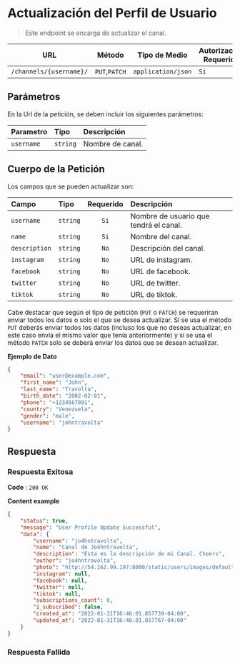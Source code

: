 # Actualización del Perfil de Usuario

> Este endpoint se encarga de actualizar el canal.

|           URL           |    Método     |   Tipo de Medio    | Autorización Requerida |
| :---------------------: | :-----------: | :----------------: | ---------------------- |
| `/channels/{username}/` | `PUT`,`PATCH` | `application/json` | `Si`                   |

## Parámetros

En la Url de la petición, se deben incluir los siguientes parámetros:

| Parametro  | Tipo     | Descripción      |
| :--------- | :------- | :--------------- |
| `username` | `string` | Nombre de canal. |

## Cuerpo de la Petición

Los campos que se pueden actualizar son:

| Campo         | Tipo     | Requerido | Descripción                            |
| :------------ | :------- | :-------: | :------------------------------------- |
| `username`    | `string` |   `Si`    | Nombre de usuario que tendrá el canal. |
| `name`        | `string` |   `Si`    | Nombre del canal.                      |
| `description` | `string` |   `No`    | Descripción del canal.                 |
| `instagram`   | `string` |   `No`    | URL de instagram.                      |
| `facebook`    | `string` |   `No`    | URL de facebook.                       |
| `twitter`     | `string` |   `No`    | URL de twitter.                        |
| `tiktok`      | `string` |   `No`    | URL de tiktok.                         |

Cabe destacar que según el tipo de petición (`PUT` o `PATCH`) se requeriran enviar todos los datos o solo el que se desea actualizar. Si se usa el método `PUT` deberás enviar todos los datos (incluso los que no deseas actualizar, en este caso envia el mismo valor que tenía anteriormente) y si se usa el método `PATCH` solo se deberá enviar los datos que se desean actualizar.

**Ejemplo de Dato**

```json
{
	"email": "user@example.com",
	"first_name": "John",
	"last_name": "Travolta",
	"birth_date": "2002-02-01",
	"phone": "+1234567891",
	"country": "Venezuela",
	"gender": "male",
	"username": "johntravolta"
}
```

## Respuesta

### Respuesta Exitosa

**Code** : `200 OK`

**Content example**

```json
{
	"status": true,
	"message": "User Profile Update Successful",
	"data": {
		"username": "jo4hntravolta",
		"name": "Canal de Jo4hntravolta",
		"description": "Esta es la descripción de mi Canal. Cheers",
		"author": "jo4hntravolta",
		"photo": "http://54.162.99.197:8000/static/users/images/default.jpg",
		"instagram": null,
		"facebook": null,
		"twitter": null,
		"tiktok": null,
		"subscriptions_count": 0,
		"i_subscribed": false,
		"created_at": "2022-01-31T16:46:01.857739-04:00",
		"updated_at": "2022-01-31T16:46:01.857767-04:00"
	}
}
```

### Respuesta Fallida
